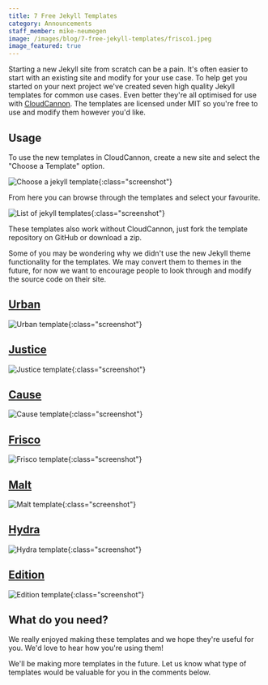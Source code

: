 ```yaml
---
title: 7 Free Jekyll Templates
category: Announcements
staff_member: mike-neumegen
image: /images/blog/7-free-jekyll-templates/frisco1.jpeg
image_featured: true
---
```

Starting a new Jekyll site from scratch can be a pain. It's often easier to start with an existing site and modify for your use case. To help get you started on your next project we've created seven high quality Jekyll templates for common use cases. Even better they're all optimised for use with [CloudCannon](https://cloudcannon.com). The templates are licensed under MIT so you're free to use and modify them however you'd like.

## Usage

To use the new templates in CloudCannon, create a new site and select the "Choose a Template" option.

![Choose a jekyll template](/images/blog/7-free-jekyll-templates/choose.jpeg){:class="screenshot"}

From here you can browse through the templates and select your favourite.

![List of jekyll templates](/images/blog/7-free-jekyll-templates/templates.jpeg){:class="screenshot"}

These templates also work without CloudCannon, just fork the template repository on GitHub or download a zip.

Some of you may be wondering why we didn't use the new Jekyll theme functionality for the templates. We may convert them to themes in the future, for now we want to encourage people to look through and modify the source code on their site.

## [Urban](https://learn.cloudcannon.com/templates/urban/)

![Urban template](/images/blog/7-free-jekyll-templates/urban1.jpeg){:class="screenshot"}

## [Justice](https://learn.cloudcannon.com/templates/justice/)

![Justice template](/images/blog/7-free-jekyll-templates/justice1.jpeg){:class="screenshot"}

## [Cause](https://learn.cloudcannon.com/templates/cause/)

![Cause template](/images/blog/7-free-jekyll-templates/cause1.jpeg){:class="screenshot"}

## [Frisco](https://learn.cloudcannon.com/templates/frisco/)

![Frisco template](/images/blog/7-free-jekyll-templates/frisco1.jpeg){:class="screenshot"}

## [Malt](https://learn.cloudcannon.com/templates/malt/)

![Malt template](/images/blog/7-free-jekyll-templates/malt1.jpeg){:class="screenshot"}

## [Hydra](https://learn.cloudcannon.com/templates/hydra/)

![Hydra template](/images/blog/7-free-jekyll-templates/hydra1.jpeg){:class="screenshot"}

## [Edition](https://learn.cloudcannon.com/templates/edition/)

![Edition template](/images/blog/7-free-jekyll-templates/edition1.jpeg){:class="screenshot"}

## What do you need?

We really enjoyed making these templates and we hope they're useful for you. We'd love to hear how you're using them!

We'll be making more templates in the future. Let us know what type of templates would be valuable for you in the comments below.
